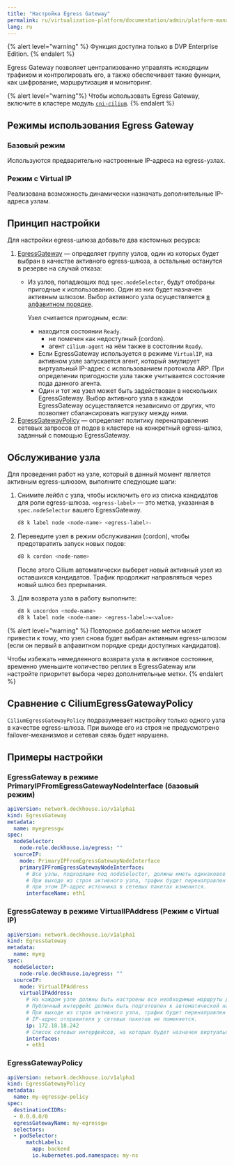 ```yaml
---
title: "Настройка Egress Gateway"
permalink: ru/virtualization-platform/documentation/admin/platform-management/network/egress/gateway.html
lang: ru
---
```


{% alert level="warning" %}
Функция доступна только в DVP Enterprise Edition.
{% endalert %}

Egress Gateway позволяет централизованно управлять исходящим трафиком и контролировать его, а также обеспечивает такие функции, как шифрование, маршрутизация и мониторинг.

{% alert level="warning"%}
Чтобы использовать Egress Gateway, включите в кластере модуль [`cni-cilium`](/products/kubernetes-platform/documentation/v1/modules/cni-cilium/configuration.html).
{% endalert %}

<!-- Перенесено с небольшими доработками из https://deckhouse.ru/products/kubernetes-platform/documentation/latest/modules/cni-cilium/#%D0%B8%D1%81%D0%BF%D0%BE%D0%BB%D1%8C%D0%B7%D0%BE%D0%B2%D0%B0%D0%BD%D0%B8%D0%B5-egress-gateway -->

## Режимы использования Egress Gateway

### Базовый режим

Используются предварительно настроенные IP-адреса на egress-узлах.

<div data-presentation="/presentations/cni-cilium/egressgateway_base_ru.pdf"></div>
<!--- Source: https://docs.google.com/presentation/d/12l4w9ZS3Hpax1B7eOptm2dQX55VVAFzRTtyihw4Ie0c/ --->

### Режим с Virtual IP

Реализована возможность динамически назначать дополнительные IP-адреса узлам.

<div data-presentation="/presentations/cni-cilium/egressgateway_virtualip_ru.pdf"></div>
<!--- Source: https://docs.google.com/presentation/d/1tmhbydjpCwhNVist9RT6jzO1CMpc-G1I7rczmdLzV8E/ --->

<!-- Перенесено с небольшими доработками из https://deckhouse.ru/products/kubernetes-platform/documentation/latest/modules/cni-cilium/examples.html#egress-gateway -->

## Принцип настройки

Для настройки egress-шлюза добавьте два кастомных ресурса:

1. [EgressGateway](/modules/cni-cilium/cr.html#egressgateway) — определяет группу узлов, один из которых будет выбран в качестве активного egress-шлюза, а остальные останутся в резерве на случай отказа:
   - Из узлов, попадающих под `spec.nodeSelector`, будут отобраны пригодные к использованию. Один из них будет назначен активным шлюзом. Выбор активного узла осуществляется [в алфавитном порядке](https://docs.cilium.io/en/latest/network/egress-gateway/egress-gateway/index.html#selecting-and-configuring-the-gateway-node).

     Узел считается пригодным, если:
     - находится состоянии `Ready`.
       - не помечен как недоступный (cordon).
       - агент `cilium-agent` на нём также в состоянии `Ready`.
     - Если EgressGateway используется в режиме `VirtualIP`, на активном узле запускается агент, который эмулирует виртуальный IP-адрес с использованием протокола ARP. При определении пригодности узла также учитывается состояние пода данного агента.
     - Один и тот же узел может быть задействован в нескольких EgressGateway. Выбор активного узла в каждом EgressGateway осуществляется независимо от других, что позволяет сбалансировать нагрузку между ними.
1. [EgressGatewayPolicy](/modules/cni-cilium/cr.html#egressgatewaypolicy) — определяет политику перенаправления сетевых запросов от подов в кластере на конкретный egress-шлюз, заданный с помощью EgressGateway.

## Обслуживание узла

Для проведения работ на узле, который в данный момент является активным egress-шлюзом, выполните следующие шаги:

1. Снимите лейбл с узла, чтобы исключить его из списка кандидатов для роли egress-шлюза. `<egress-label>` — это метка, указанная в `spec.nodeSelector` вашего EgressGateway.

   ```bash
   d8 k label node <node-name> <egress-label>-
   ```

1. Переведите узел в режим обслуживания (cordon), чтобы предотвратить запуск новых подов:

   ```bash
   d8 k cordon <node-name>
   ```

   После этого Cilium автоматически выберет новый активный узел из оставшихся кандидатов.
   Трафик продолжит направляться через новый шлюз без прерывания.

1. Для возврата узла в работу выполните:

   ```bash
   d8 k uncordon <node-name>
   d8 k label node <node-name> <egress-label>=<value>
   ```

{% alert level="warning" %}
Повторное добавление метки может привести к тому, что узел снова будет выбран активным egress-шлюзом (если он первый в алфавитном порядке среди доступных кандидатов).

Чтобы избежать немедленного возврата узла в активное состояние, временно уменьшите количество реплик в EgressGateway или настройте приоритет выбора через дополнительные метки.
{% endalert %}

## Сравнение с CiliumEgressGatewayPolicy

`CiliumEgressGatewayPolicy` подразумевает настройку только одного узла в качестве egress-шлюза. При выходе его из строя не предусмотрено failover-механизмов и сетевая связь будет нарушена.

## Примеры настройки

### EgressGateway в режиме PrimaryIPFromEgressGatewayNodeInterface (базовый режим)

```yaml
apiVersion: network.deckhouse.io/v1alpha1
kind: EgressGateway
metadata:
  name: myegressgw
spec:
  nodeSelector:
    node-role.deckhouse.io/egress: ""
  sourceIP:
    mode: PrimaryIPFromEgressGatewayNodeInterface
    primaryIPFromEgressGatewayNodeInterface:
      # Все узлы, подходящие под nodeSelector, должны иметь одинаковое имя публичного интерфейса.
      # При выходе из строя активного узла, трафик будет перенаправлен через резервный.
      # при этом IP-адрес источника в сетевых пакетах изменится.
      interfaceName: eth1
```

### EgressGateway в режиме VirtualIPAddress (Режим с Virtual IP)

```yaml
apiVersion: network.deckhouse.io/v1alpha1
kind: EgressGateway
metadata:
  name: myeg
spec:
  nodeSelector:
    node-role.deckhouse.io/egress: ""
  sourceIP:
    mode: VirtualIPAddress
    virtualIPAddress:
      # На каждом узле должны быть настроены все необходимые маршруты для доступа на все внешние публичные сервисы,
      # Публичный интерфейс должен быть подготовлен к автоматической настройке виртуального IP в качестве дополнительного (secondary) IP-адреса.
      # При выходе из строя активного узла, трафик будет перенаправлен через резервный.
      # IP-адрес отправителя у сетевых пакетов не поменяется.
      ip: 172.18.18.242
      # Список сетевых интерфейсов, на которых будет назначен виртуальный IP-адрес.
      interfaces:
      - eth1
```

### EgressGatewayPolicy

```yaml
apiVersion: network.deckhouse.io/v1alpha1
kind: EgressGatewayPolicy
metadata:
  name: my-egressgw-policy
spec:
  destinationCIDRs:
  - 0.0.0.0/0
  egressGatewayName: my-egressgw
  selectors:
  - podSelector:
      matchLabels:
        app: backend
        io.kubernetes.pod.namespace: my-ns
```

